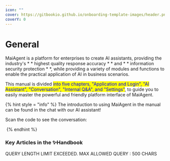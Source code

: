 ```yaml
---
icon: ""
cover: https://gitbookio.github.io/onboarding-template-images/header.png
coverY: 0
---
```


# General

MaiAgent is a platform for enterprises to create AI assistants, providing the industry's \* \* highest quality response accuracy \* \* and \* \* information security protection \* \*, while providing a variety of modules and functions to enable the practical application of AI in business scenarios.

This manual is divided <mark style="color:blue;">into five chapters, "Application and Login", "AI Assistant", "Conversation", "Internal Q&A", and "Settings"</mark>, to guide you to easily master the powerful and friendly platform interface of MaiAgent.

{% hint style = "info" %}
The introduction to using MaiAgent in the manual can be found in the chat with our AI assistant!

Scan the code to see the conversation:

<img src=".gitbook/assets/image (52).png" alt="" data-size="original">
{% endhint %}

### Key Articles in the ✨Handbook

QUERY LENGTH LIMIT EXCEEDED. MAX ALLOWED QUERY : 500 CHARS